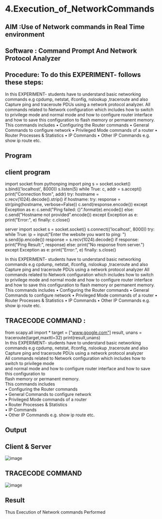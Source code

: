 # 4.Execution_of_NetworkCommands
## AIM :Use of Network commands in Real Time environment
## Software : Command Prompt And Network Protocol Analyzer
## Procedure: To do this EXPERIMENT- follows these steps:
In this EXPERIMENT- students have to understand basic networking commands e.g cpdump, netstat, ifconfig, nslookup ,traceroute and also Capture ping and traceroute PDUs using a network protocol analyzer. All commands related to Network configuration which includes how to switch to privilege mode and normal mode and how to configure router interface and how to save this configuration to flash memory or permanent memory. This commands includes • Configuring the Router commands • General Commands to configure network • Privileged Mode commands of a router • Router Processes & Statistics • IP Commands • Other IP Commands e.g. show ip route etc.

## Program
## client program
import socket
from pythonping import ping
s = socket.socket()
s.bind(('localhost', 8000))
s.listen(5)
while True:
c, addr = s.accept()
print("Connection from", addr)
try:
hostname = c.recv(1024).decode().strip()
if hostname:
try:
response = str(ping(hostname, verbose=False))
c.send(response.encode())
except Exception as e:
c.send("Ping failed: {}".format(e).encode())
else:
c.send("Hostname not provided".encode())
except Exception as e:
print("Error:", e)
finally:
c.close()

server
import socket s = socket.socket()
s.connect(('localhost', 8000))
try:
while True:
ip = input("Enter the website you want to ping: ")
s.send(ip.encode())
response = s.recv(1024).decode()
if response:
print("Ping Result:", response)
else:
print("No response from server.")
except Exception as e:
print("Error:", e)
finally:
s.close()


In this EXPERIMENT- students have to understand basic networking commands e.g cpdump, netstat, ifconfig, nslookup ,traceroute and also Capture ping and traceroute PDUs using a network protocol analyzer
All commands related to Network configuration which includes how to switch to privilege mode
and normal mode and how to configure router interface and how to save this configuration to
flash memory or permanent memory.
This commands includes
• Configuring the Router commands
• General Commands to configure network
• Privileged Mode commands of a router
• Router Processes & Statistics
• IP Commands
• Other IP Commands e.g. show ip route etc.
## TRACECODE COMMAND :
from scapy.all import *
target = ["www.google.com"]
result, unans = traceroute(target,maxttl=32)
print(result,unans)
<BR>
In this EXPERIMENT- students have to understand basic networking commands e.g cpdump, netstat, ifconfig, nslookup ,traceroute and also Capture ping and traceroute PDUs using a network protocol analyzer 
<BR>
All commands related to Network configuration which includes how to switch to privilege mode
<BR>
and normal mode and how to configure router interface and how to save this configuration to
<BR>
flash memory or permanent memory.
<BR>
This commands includes
<BR>
• Configuring the Router commands
<BR>
• General Commands to configure network
<BR>
• Privileged Mode commands of a router 
<BR>
• Router Processes & Statistics
<BR>
• IP Commands
<BR>
• Other IP Commands e.g. show ip route etc.
<BR>

## Output
## Client & Server
![image](https://github.com/srinivasanvaiyali/4.Execution_of_NetworkCommends/assets/145117665/2988644b-29c1-476f-898a-df7df5f3df3d)
## TRACECODE COMMAND
![image](https://github.com/srinivasanvaiyali/4.Execution_of_NetworkCommends/assets/145117665/b3f88f07-745b-4ac8-94e3-d3c906518a42)


## Result
Thus Execution of Network commands Performed 
